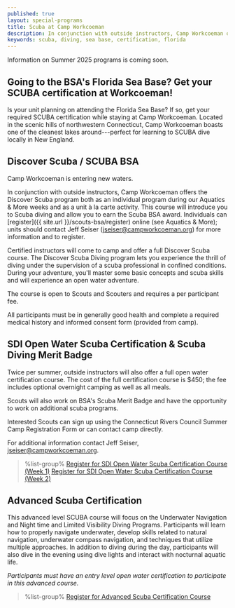 ```yaml
---
published: true
layout: special-programs
title: Scuba at Camp Workcoeman
description: In conjunction with outside instructors, Camp Workcoeman offers a Scuba cerfication course as well as introductory Discover Scuba courses.
keywords: scuba, diving, sea base, certification, florida
---
```


<div class="alert alert-info">
Information on Summer 2025 programs is coming soon.
</div>

## Going to the BSA's Florida Sea Base? Get your SCUBA certification at Workcoeman!

Is your unit planning on attending the Florida Sea Base? If so, get your required SCUBA certification while staying at Camp Workcoeman. Located in the scenic hills of northwestern Connecticut, Camp Workcoeman boasts one of the cleanest lakes around---perfect for learning to SCUBA dive locally in New England.

## Discover Scuba / SCUBA BSA

Camp Workcoeman is entering new waters.

In conjunction with outside instructors, Camp Workcoeman offers the Discover Scuba program both as an individual program during our Aquatics & More weeks and as a unit à la carte activity. This course will introduce you to Scuba diving and allow you to earn the Scuba BSA award. Individuals can [register]({{ site.url }}/scouts-bsa/register) online (see Aquatics & More); units should contact Jeff Seiser ([jseiser@campworkcoeman.org](maito:jseiser@campworkcoeman.org)) for more information and to register.

Certified instructors will come to camp and offer a full Discover Scuba course. The Discover
Scuba Diving program lets you experience the thrill of diving under the
supervision of a scuba professional in confined conditions. During your
adventure, you'll master some basic concepts and scuba skills and will
experience an open water adventure.

The course is open to Scouts and Scouters and requires
a per participant fee.

All participants must be in generally good health and complete a required
medical history and informed consent form (provided from camp).

## SDI Open Water Scuba Certification & Scuba Diving Merit Badge

Twice per summer, outside instructors
will also offer a full open water certification course. The
cost of the full certification course is $450; the fee includes optional overnight camping as well as all meals.

Scouts will also work on BSA's Scuba Merit Badge and have the opportunity to
work on additional scuba programs.

Interested Scouts can sign up using the Connecticut Rivers Council Summer Camp
Registration Form or can contact camp directly.

For additional information contact Jeff Seiser, [jseiser@campworkcoeman.org](mailto:jseiser@campworkcoeman.org).

> %list-group%
> <a href="{{ site.url }}/year-round-programs/events/2024/07/08/scuba-week-1/" class="list-group-item">Register for SDI Open Water Scuba Certification Course (Week 1)</a>
> <a href="{{ site.url }}/year-round-programs/events/2024/07/29/scuba-week-2/" class="list-group-item">Register for SDI Open Water Scuba Certification Course (Week 2)</a>

## Advanced Scuba Certification

This advanced level SCUBA course will focus on the Underwater Navigation and Night time and Limited Visibility Diving Programs. Participants will learn how to properly navigate underwater, develop skills related to natural navigation, underwater compass navigation, and techniques that utilize multiple approaches. In addition to diving during the day, participants will also dive in the evening using dive lights and interact with nocturnal aquatic life.

*Participants must have an entry level open water certification to participate in this advanced course.*

> %list-group%
> <a href="{{ site.url }}/year-round-programs/events/2024/08/02/advanced-scuba/" class="list-group-item">Register for Advanced Scuba Certification Course</a>
